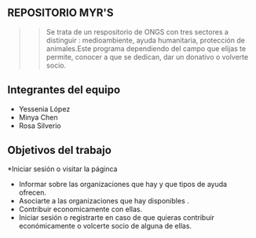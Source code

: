 ## REPOSITORIO MYR'S

>> Se trata de un respositorio de ONGS con tres sectores a distinguir : medioambiente, ayuda humanitaria, protección de animales.Este programa dependiendo del campo que elijas te permite, conocer a que se dedican, dar un donativo o volverte
socio.

## Integrantes del equipo

* Yessenia López
* Minya Chen
* Rosa Silverio

## Objetivos del trabajo

*Iniciar sesión o visitar la páginca
* Informar sobre las organizaciones que hay  y que tipos de ayuda ofrecen.
* Asociarte a las organizaciones que hay disponibles .
* Contribuir economicamente con ellas.
* Iniciar sesión o registrarte en caso de que quieras contribuir económicamente o volcerte socio de alguna de ellas.
